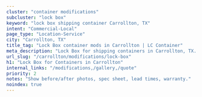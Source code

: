 ```yaml
---
cluster: "container modifications"
subcluster: "lock box"
keyword: "lock box shipping container Carrollton, TX"
intent: "Commercial-Local"
page_type: "Location-Service"
city: "Carrollton, TX"
title_tag: "Lock Box container mods in Carrollton | LC Container"
meta_description: "Lock Box for shipping containers in Carrollton, TX. Local fabrication & pro install. LC Container — Since 2003. Get a quote."
url_slug: "/carrollton/modifications/lock-box"
h1: "Lock Box for Containers in Carrollton"
internal_links: "/modifications,/gallery,/quote"
priority: 2
notes: "Show before/after photos, spec sheet, lead times, warranty."
noindex: true
---
```


<!-- TODO: Add unique city/inventory copy, images, and internal links here. -->
